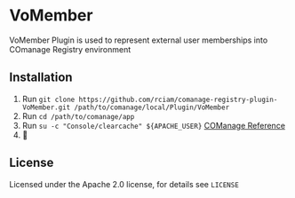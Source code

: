 # VoMember

VoMember Plugin is used to represent external user memberships into COmanage Registry environment

## Installation

1. Run `git clone https://github.com/rciam/comanage-registry-plugin-VoMember.git /path/to/comanage/local/Plugin/VoMember`
2. Run `cd /path/to/comanage/app`
3. Run `su -c "Console/clearcache" ${APACHE_USER}` [COManage Reference](https://spaces.at.internet2.edu/display/COmanage/Installing+and+Enabling+Registry+Plugins)
4. 🍺

## License

Licensed under the Apache 2.0 license, for details see `LICENSE`